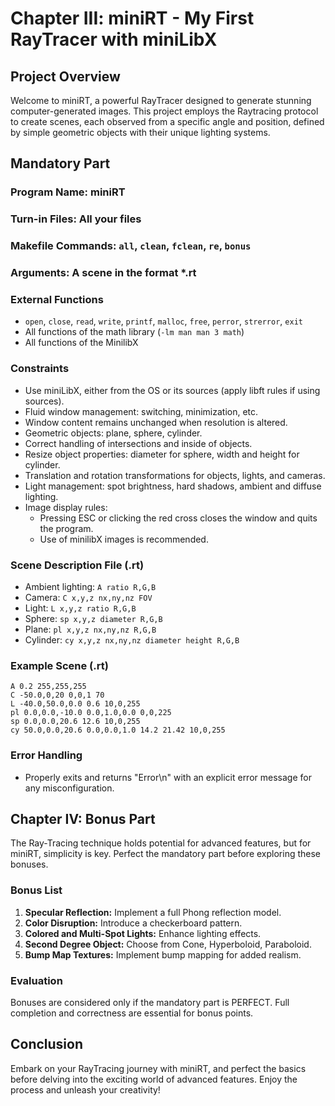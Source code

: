 # Chapter III: miniRT - My First RayTracer with miniLibX

## Project Overview

Welcome to miniRT, a powerful RayTracer designed to generate stunning computer-generated images. This project employs the Raytracing protocol to create scenes, each observed from a specific angle and position, defined by simple geometric objects with their unique lighting systems.

## Mandatory Part

### Program Name: miniRT
### Turn-in Files: All your files
### Makefile Commands: `all`, `clean`, `fclean`, `re`, `bonus`
### Arguments: A scene in the format *.rt

### External Functions
- `open`, `close`, `read`, `write`, `printf`, `malloc`, `free`, `perror`, `strerror`, `exit`
- All functions of the math library (`-lm man man 3 math`)
- All functions of the MinilibX

### Constraints
- Use miniLibX, either from the OS or its sources (apply libft rules if using sources).
- Fluid window management: switching, minimization, etc.
- Window content remains unchanged when resolution is altered.
- Geometric objects: plane, sphere, cylinder.
- Correct handling of intersections and inside of objects.
- Resize object properties: diameter for sphere, width and height for cylinder.
- Translation and rotation transformations for objects, lights, and cameras.
- Light management: spot brightness, hard shadows, ambient and diffuse lighting.
- Image display rules:
  - Pressing ESC or clicking the red cross closes the window and quits the program.
  - Use of minilibX images is recommended.

### Scene Description File (.rt)
- Ambient lighting: `A ratio R,G,B`
- Camera: `C x,y,z nx,ny,nz FOV`
- Light: `L x,y,z ratio R,G,B`
- Sphere: `sp x,y,z diameter R,G,B`
- Plane: `pl x,y,z nx,ny,nz R,G,B`
- Cylinder: `cy x,y,z nx,ny,nz diameter height R,G,B`

### Example Scene (.rt)
```
A 0.2 255,255,255
C -50.0,0,20 0,0,1 70
L -40.0,50.0,0.0 0.6 10,0,255
pl 0.0,0.0,-10.0 0.0,1.0,0.0 0,0,225
sp 0.0,0.0,20.6 12.6 10,0,255
cy 50.0,0.0,20.6 0.0,0.0,1.0 14.2 21.42 10,0,255
```

### Error Handling
- Properly exits and returns "Error\n" with an explicit error message for any misconfiguration.

## Chapter IV: Bonus Part

The Ray-Tracing technique holds potential for advanced features, but for miniRT, simplicity is key. Perfect the mandatory part before exploring these bonuses.

### Bonus List
1. **Specular Reflection:** Implement a full Phong reflection model.
2. **Color Disruption:** Introduce a checkerboard pattern.
3. **Colored and Multi-Spot Lights:** Enhance lighting effects.
4. **Second Degree Object:** Choose from Cone, Hyperboloid, Paraboloid.
5. **Bump Map Textures:** Implement bump mapping for added realism.

### Evaluation
Bonuses are considered only if the mandatory part is PERFECT. Full completion and correctness are essential for bonus points.

## Conclusion

Embark on your RayTracing journey with miniRT, and perfect the basics before delving into the exciting world of advanced features. Enjoy the process and unleash your creativity!
